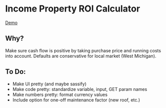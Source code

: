 # Income Property ROI Calculator

<a href="http://awestmoreland.com/investment-calculator/">Demo</a>

## Why?

Make sure cash flow is positive by taking purchase price and running costs into account. Defaults are conservative for local market (West Michigan).


## To Do:

* Make UI pretty (and maybe sassify)
* Make code pretty: standardize variable, input, GET param names
* Make numbers pretty: format currency values
* Include option for one-off maintenance factor (new roof, etc.)
